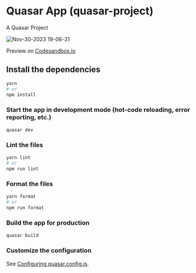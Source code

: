 # Quasar App (quasar-project)

A Quasar Project

![Nov-30-2023 19-06-31](https://github.com/ari633/vue-quasar/assets/528036/362293f9-3bee-481b-a0cd-164225b6849e)

Preview on [Codesandbox.io](https://codesandbox.io/p/github/ari633/vue-quasar/)

## Install the dependencies
```bash
yarn
# or
npm install
```

### Start the app in development mode (hot-code reloading, error reporting, etc.)
```bash
quasar dev
```


### Lint the files
```bash
yarn lint
# or
npm run lint
```


### Format the files
```bash
yarn format
# or
npm run format
```



### Build the app for production
```bash
quasar build
```

### Customize the configuration
See [Configuring quasar.config.js](https://v2.quasar.dev/quasar-cli-vite/quasar-config-js).
